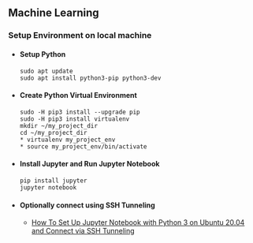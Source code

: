 ## Machine Learning
### Setup Environment on local machine
- #### Setup Python
  ```
  sudo apt update
  sudo apt install python3-pip python3-dev
  ```
- #### Create Python Virtual Environment
  ```
  sudo -H pip3 install --upgrade pip
  sudo -H pip3 install virtualenv
  mkdir ~/my_project_dir
  cd ~/my_project_dir
  * virtualenv my_project_env
  * source my_project_env/bin/activate
  ```
- #### Install Jupyter and Run Jupyter Notebook
  ```
  pip install jupyter
  jupyter notebook
  ```
- #### Optionally connect using SSH Tunneling
  - [How To Set Up Jupyter Notebook with Python 3 on Ubuntu 20.04 and Connect via SSH Tunneling](https://www.digitalocean.com/community/tutorials/how-to-set-up-jupyter-notebook-with-python-3-on-ubuntu-20-04-and-connect-via-ssh-tunneling)
